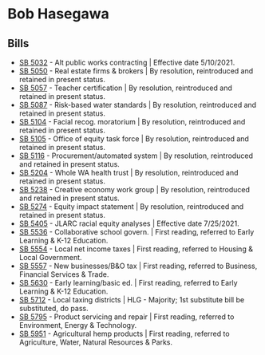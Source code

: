 # Bob Hasegawa
## Bills
* [SB 5032](/bill/2021-22/sb/5032/) - Alt public works contracting | Effective date 5/10/2021.
* [SB 5050](/bill/2021-22/sb/5050/) - Real estate firms & brokers | By resolution, reintroduced and retained in present status.
* [SB 5057](/bill/2021-22/sb/5057/) - Teacher certification | By resolution, reintroduced and retained in present status.
* [SB 5087](/bill/2021-22/sb/5087/) - Risk-based water standards | By resolution, reintroduced and retained in present status.
* [SB 5104](/bill/2021-22/sb/5104/) - Facial recog. moratorium | By resolution, reintroduced and retained in present status.
* [SB 5105](/bill/2021-22/sb/5105/) - Office of equity task force | By resolution, reintroduced and retained in present status.
* [SB 5116](/bill/2021-22/sb/5116/) - Procurement/automated system | By resolution, reintroduced and retained in present status.
* [SB 5204](/bill/2021-22/sb/5204/) - Whole WA health trust | By resolution, reintroduced and retained in present status.
* [SB 5238](/bill/2021-22/sb/5238/) - Creative economy work group | By resolution, reintroduced and retained in present status.
* [SB 5274](/bill/2021-22/sb/5274/) - Equity impact statement | By resolution, reintroduced and retained in present status.
* [SB 5405](/bill/2021-22/sb/5405/) - JLARC racial equity analyses | Effective date 7/25/2021.
* [SB 5536](/bill/2021-22/sb/5536/) - Collaborative school govern. | First reading, referred to Early Learning & K-12 Education.
* [SB 5554](/bill/2021-22/sb/5554/) - Local net income taxes | First reading, referred to Housing & Local Government.
* [SB 5557](/bill/2021-22/sb/5557/) - New businesses/B&O tax | First reading, referred to Business, Financial Services & Trade.
* [SB 5630](/bill/2021-22/sb/5630/) - Early learning/basic ed. | First reading, referred to Early Learning & K-12 Education.
* [SB 5712](/bill/2021-22/sb/5712/) - Local taxing districts | HLG - Majority; 1st substitute bill be substituted, do pass.
* [SB 5795](/bill/2021-22/sb/5795/) - Product servicing and repair | First reading, referred to Environment, Energy & Technology.
* [SB 5951](/bill/2021-22/sb/5951/) - Agricultural hemp products | First reading, referred to Agriculture, Water, Natural Resources & Parks.
